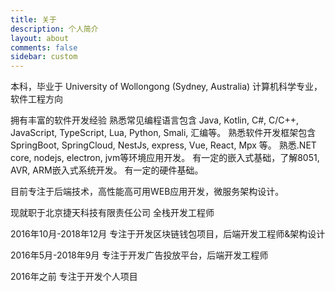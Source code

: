 ```yaml
---
title: 关于
description: 个人简介
layout: about
comments: false
sidebar: custom
---
```

本科，毕业于 University of Wollongong (Sydney, Australia)
计算机科学专业，软件工程方向

拥有丰富的软件开发经验
熟悉常见编程语言包含 Java, Kotlin, C#, C/C++, JavaScript, TypeScript, Lua, Python, Smali, 汇编等。
熟悉软件开发框架包含 SpringBoot, SpringCloud, NestJs, express, Vue, React, Mpx 等。
熟悉.NET core, nodejs, electron, jvm等环境应用开发。
有一定的嵌入式基础，了解8051, AVR, ARM嵌入式系统开发。
有一定的硬件基础。

目前专注于后端技术，高性能高可用WEB应用开发，微服务架构设计。


现就职于北京捷天科技有限责任公司
全栈开发工程师

2016年10月-2018年12月
专注于开发区块链钱包项目，后端开发工程师&架构设计

2016年5月-2018年9月
专注于开发广告投放平台，后端开发工程师

2016年之前
专注于开发个人项目
